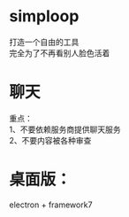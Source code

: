 # simploop  
打造一个自由的工具  
完全为了不再看别人脸色活着  

# 聊天
重点：  
1、不要依赖服务商提供聊天服务  
2、不要内容被各种审查  

# 桌面版：  
electron + framework7  